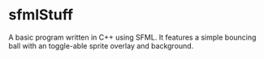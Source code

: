 # sfmlStuff
A basic program written in C++ using SFML. It features a simple bouncing ball with an toggle-able 
sprite overlay and background.
